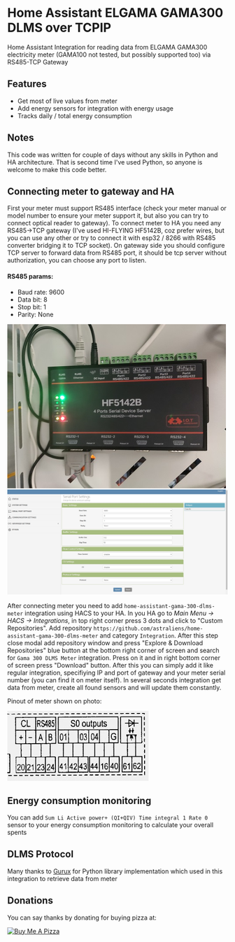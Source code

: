 # Home Assistant ELGAMA GAMA300 DLMS over TCPIP
Home Assistant Integration for reading data from ELGAMA GAMA300 electricity meter (GAMA100 not tested, but possibly supported too) via RS485-TCP Gateway

## Features

- Get most of live values from meter
- Add energy sensors for integration with energy usage
- Tracks daily / total energy consumption

## Notes

This code was written for couple of days without any skills in Python and HA architecture. That is second time I've used Python, so anyone is welcome to make this code better.

## Connecting meter to gateway and HA

First your meter must support RS485 interface (check your meter manual or model number to ensure your meter support it, but also you can try to connect optical reader to gateway). To connect meter to HA you need any RS485->TCP gateway (I've used HI-FLYING HF5142B, coz prefer wires, but you can use any other or try to connect it with esp32 / 8266 with RS485 converter bridging it to TCP socket).
On gateway side you should configure TCP server to forward data from RS485 port, it should be tcp server without authorization, you can choose any port to listen.

#### RS485 params:
- Baud rate: 9600
- Data bit: 8
- Stop bit: 1
- Parity: None

![HF5142B_connection](https://raw.githubusercontent.com/astraliens/home-assistant-gama-300-dlms-meter/main/images/HF5142B_connection.jpg)
![HF5142B_TCP_Server](https://raw.githubusercontent.com/astraliens/home-assistant-gama-300-dlms-meter/main/images/HF5142B_TCP_Server.jpg)

After connecting meter you need to add `home-assistant-gama-300-dlms-meter` integration using HACS to your HA. In you HA go to *Main Menu -> HACS -> Integrations*, in top right corner press 3 dots and click to "Custom Repositories". Add repository `https://github.com/astraliens/home-assistant-gama-300-dlms-meter` and category `Integration`. After this step close modal add repository window and press "Explore & Download Repositories" blue button at the bottom right corner of screen and search for `Gama 300 DLMS Meter` integration. Press on it and in right bottom corner of screen press "Download" button. 
After this you can simply add it like regular integration, specifiying IP and port of gateway and your meter serial number (you can find it on meter itself). In several seconds integration get data from meter, create all found sensors and will update them constantly.

Pinout of meter shown on photo:

![gama_300_rs485_pinout](https://raw.githubusercontent.com/astraliens/home-assistant-gama-300-dlms-meter/main/images/gama_300_rs485_pinout.jpg)


## Energy consumption monitoring

You can add `Sum Li Active power+ (QI+QIV) Time integral 1 Rate 0` sensor to your energy consumption monitoring to calculate your overall spents

## DLMS Protocol

Many thanks to <a href="https://www.gurux.fi/Gurux.DLMS">Gurux</a> for Python library implementation which used in this integration to retrieve data from meter

## Donations

You can say thanks by donating for buying pizza at:

<a href="https://www.buymeacoffee.com/astraliens" target="_blank"><img src="https://cdn.buymeacoffee.com/buttons/default-orange.png" alt="Buy Me A Pizza" height="41" width="174"></a>
